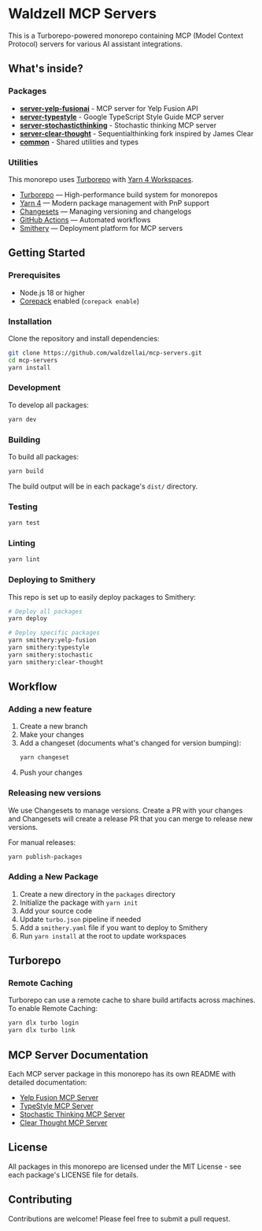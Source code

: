 
# Waldzell MCP Servers

This is a Turborepo-powered monorepo containing MCP (Model Context Protocol) servers for various AI assistant integrations.

## What's inside?

### Packages

- **[server-yelp-fusionai](./packages/server-yelp-fusionai)** - MCP server for Yelp Fusion API
- **[server-typestyle](./packages/server-typestyle)** - Google TypeScript Style Guide MCP server
- **[server-stochasticthinking](./packages/server-stochasticthinking)** - Stochastic thinking MCP server
- **[server-clear-thought](./packages/server-clear-thought)** - Sequentialthinking fork inspired by James Clear
- **[common](./packages/common)** - Shared utilities and types

### Utilities

This monorepo uses [Turborepo](https://turbo.build/repo) with [Yarn 4 Workspaces](https://yarnpkg.com/features/workspaces).

- [Turborepo](https://turbo.build/repo) — High-performance build system for monorepos
- [Yarn 4](https://yarnpkg.com/) — Modern package management with PnP support
- [Changesets](https://github.com/changesets/changesets) — Managing versioning and changelogs
- [GitHub Actions](https://github.com/features/actions) — Automated workflows
- [Smithery](https://smithery.ai) — Deployment platform for MCP servers

## Getting Started

### Prerequisites

- Node.js 18 or higher
- [Corepack](https://nodejs.org/api/corepack.html) enabled (`corepack enable`)

### Installation

Clone the repository and install dependencies:

```bash
git clone https://github.com/waldzellai/mcp-servers.git
cd mcp-servers
yarn install
```

### Development

To develop all packages:

```bash
yarn dev
```

### Building

To build all packages:

```bash
yarn build
```

The build output will be in each package's `dist/` directory.

### Testing

```bash
yarn test
```

### Linting

```bash
yarn lint
```

### Deploying to Smithery

This repo is set up to easily deploy packages to Smithery:

```bash
# Deploy all packages
yarn deploy

# Deploy specific packages
yarn smithery:yelp-fusion
yarn smithery:typestyle
yarn smithery:stochastic
yarn smithery:clear-thought
```

## Workflow

### Adding a new feature

1. Create a new branch
2. Make your changes
3. Add a changeset (documents what's changed for version bumping):
   ```bash
   yarn changeset
   ```
4. Push your changes

### Releasing new versions

We use Changesets to manage versions. Create a PR with your changes and Changesets will create a release PR that you can merge to release new versions.

For manual releases:

```bash
yarn publish-packages
```

### Adding a New Package

1. Create a new directory in the `packages` directory
2. Initialize the package with `yarn init`
3. Add your source code
4. Update `turbo.json` pipeline if needed
5. Add a `smithery.yaml` file if you want to deploy to Smithery
6. Run `yarn install` at the root to update workspaces

## Turborepo

### Remote Caching

Turborepo can use a remote cache to share build artifacts across machines. To enable Remote Caching:

```bash
yarn dlx turbo login
yarn dlx turbo link
```

## MCP Server Documentation

Each MCP server package in this monorepo has its own README with detailed documentation:

- [Yelp Fusion MCP Server](./packages/server-yelp-fusionai/README.md)
- [TypeStyle MCP Server](./packages/server-typestyle/README.md)
- [Stochastic Thinking MCP Server](./packages/server-stochasticthinking/README.md)
- [Clear Thought MCP Server](./packages/server-clear-thought/README.md)

## License

All packages in this monorepo are licensed under the MIT License - see each package's LICENSE file for details.

## Contributing

Contributions are welcome! Please feel free to submit a pull request.

